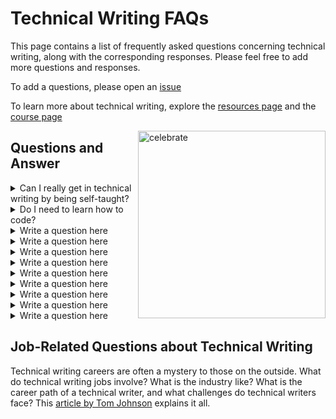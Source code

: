 
# Technical Writing FAQs

This page contains a list of frequently asked questions concerning technical writing, along with the corresponding responses. Please feel free to add more questions and responses.

To add a questions, please open an [issue](https://github.com/Bennykillua/Getting-started-in-Technical-Writing/issues)

To learn more about technical writing, explore the [resources page](https://github.com/Bennykillua/Getting-started-in-Technical-Writing/blob/main/Technical%20Writing%20Resources.md) and the [course page](https://github.com/Bennykillua/Getting-started-in-Technical-Writing/blob/main/Technical%20Writing%20Courses.md)

<img src=https://octodex.github.com/images/manufacturetocat.png alt=celebrate width=300 align=right>

## Questions and Answer

<details close>
<summary>Can I really get in technical writing by being self-taught?</summary>

<pre>$ Contribute your answer here </pre>

</details>

<details close>
<summary>Do I need to learn how to code? </summary>

<pre>$ Contribute your answer here </pre>

</details>

<details close>
<summary>Write a question here </summary>

<pre>$ Contribute your answer here </pre>

</details>

<details close>
<summary>Write a question here </summary>

<pre>$ Contribute your answer here </pre>

</details>

<details close>
<summary>Write a question here </summary>

<pre>$ Contribute your answer here </pre>

</details>

<details close>
<summary>Write a question here </summary>

<pre>$ Contribute your answer here </pre>

</details>

<details close>
<summary>Write a question here </summary>

<pre>$ Contribute your answer here </pre>

</details>

<details close>
<summary>Write a question here </summary>

<pre>$ Contribute your answer here </pre>

</details>

<details close>
<summary>Write a question here </summary>

<pre>$ Contribute your answer here </pre>

</details>

<details close>
<summary>Write a question here </summary>

<pre>$ Contribute your answer here </pre>

</details>

<details close>
<summary>Write a question here </summary>

<pre>$ Contribute your answer here </pre>

</details>


## Job-Related Questions about Technical Writing

Technical writing careers are often a mystery to those on the outside. What do technical writing jobs involve? What is the industry like? What is the career path of a technical writer, and what challenges do technical writers face? This [article by Tom Johnson](https://idratherbewriting.com/2008/02/16/technical-writing-careers-answering-13-questions-about-technical-writing-jobs/) explains it all.




